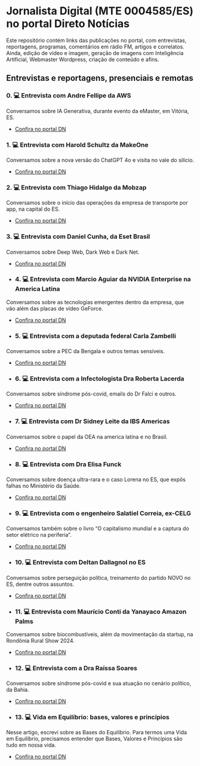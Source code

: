 # Jornalista Digital (MTE 0004585/ES) no portal Direto Notícias

Este repositório contém links das publicações no portal, com entrevistas, reportagens, programas, comentários em rádio FM, artigos e correlatos. Ainda, edição de vídeo e imagem, geração de imagens com Inteligência Artificial, Webmaster Wordpress, criação de conteúdo e afins.

## Entrevistas e reportagens, presenciais e remotas

### 0. 💻 Entrevista com Andre Fellipe da AWS
Conversamos sobre IA Generativa, durante evento da eMaster, em Vitória, ES.
- [Confira no portal DN](https://diretonoticias.com.br/2024/06/20/entrevista-com-andre-fellipe-da-aws/)

### 1. 💻 Entrevista com Harold Schultz da MakeOne
Conversamos sobre a nova versão do ChatGPT 4o e visita no vale do silício.
- [Confira no portal DN](https://diretonoticias.com.br/2024/05/22/entrevista-com-harold-schultz-da-makeone/)

### 2. 💻 Entrevista com Thiago Hidalgo da Mobzap
Conversamos sobre o início das operações da empresa de transporte por app, na capital do ES.
- [Confira no portal DN](https://diretonoticias.com.br/2023/10/02/entrevista-thiago-hidalgo-da-mobizap/)

### 3. 💻 Entrevista com Daniel Cunha, da Eset Brasil
Conversamos sobre Deep Web, Dark Web e Dark Net.
- [Confira no portal DN](https://diretonoticias.com.br/2023/06/20/entrevista-eset-brasil-explica-deep-web-dark-web-e-dark-net/)

- ### 4. 💻 Entrevista com Marcio Aguiar da NVIDIA Enterprise na America Latina
Conversamos sobre as tecnologias emergentes dentro da empresa, que vão além das placas de vídeo GeForce.
- [Confira no portal DN](https://diretonoticias.com.br/2023/06/07/entrevista-marcio-aguiar-da-nvidia-enterprise-america-latina/)

- ### 5. 💻 Entrevista com a deputada federal Carla Zambelli
Conversamos sobre a PEC da Bengala e outros temas sensíveis.
- [Confira no portal DN](https://diretonoticias.com.br/2022/08/06/entrevista-exclusiva-com-carla-zambelli/)

- ### 6. 💻 Entrevista com a Infectologista Dra Roberta Lacerda
Conversamos sobre síndrome pós-covid, emails do Dr Falci e outros.
- [Confira no portal DN](https://diretonoticias.com.br/2022/08/14/entrevista-dra-roberta-lacerda-do-rn/)

- ### 7. 💻 Entrevista com Dr Sidney Leite da IBS Americas
Conversamos sobre o papel da OEA na america latina e no Brasil.
- [Confira no portal DN](https://diretonoticias.com.br/2022/11/08/oea-entrevista-com-dr-sidney-leite-esclarece-duvidas/)

- ### 8. 💻 Entrevista com Dra Elisa Funck
Conversamos sobre doença ultra-rara e o caso Lorena no ES, que expôs falhas no Ministério da Saúde.
- [Confira no portal DN](https://diretonoticias.com.br/2023/01/28/caso-lorena-entrevista-com-dra-elisa-funck-revela-falhas-do-ministerio-da-saude/)

- ### 9. 💻 Entrevista com o engenheiro Salatiel Correia, ex-CELG
Conversamos também sobre o livro “O capitalismo mundial e a captura do setor elétrico na periferia“. 
- [Confira no portal DN](https://diretonoticias.com.br/2023/04/13/entrevista-com-salatiel-correia-ex-celg/)

- ### 10. 💻 Entrevista com Deltan Dallagnol no ES
Conversamos sobre perseguição política, treinamento do partido NOVO no ES, dentre outros assuntos.
- [Confira no portal DN](https://diretonoticias.com.br/2024/05/20/novo-reune-deltan-dallagnol-rodrigo-borges-eduardo-ribeiro-iuri-aguiar-e-outros-no-es/)

- ### 11. 💻 Entrevista com Maurício Conti da Yanayaco Amazon Palms
Conversamos sobre biocombustíveis, além da movimentação da startup, na Rondônia Rural Show 2024.
- [Confira no portal DN](https://diretonoticias.com.br/2024/05/23/entrevista-com-mauricio-conti-da-yanayaco-amazon-palms/)

- ### 12. 💻 Entrevista com a Dra Raíssa Soares
Conversamos sobre síndrome pós-covid e sua atuação no cenário político, da Bahia.
- [Confira no portal DN](https://diretonoticias.com.br/2023/11/18/entrevista-dra-raissa-soares-fala-sobre-sindrome-pos-covid/)

- ### 13. 💻 Vida em Equilíbrio: bases, valores e princípios
Nesse artigo, escrevi sobre as Bases do Equilíbrio. Para termos uma Vida em Equilíbrio, precisamos entender que Bases, Valores e Princípios são tudo em nossa vida.
- [Confira no portal DN](https://diretonoticias.com.br/2021/06/27/vida-em-equilibrio-bases-valores-e-principios-que-sao-tudo-em-nossa-vida-para-ser-feliz-e-agradar-a-deus-portal-direto-noticias/)
